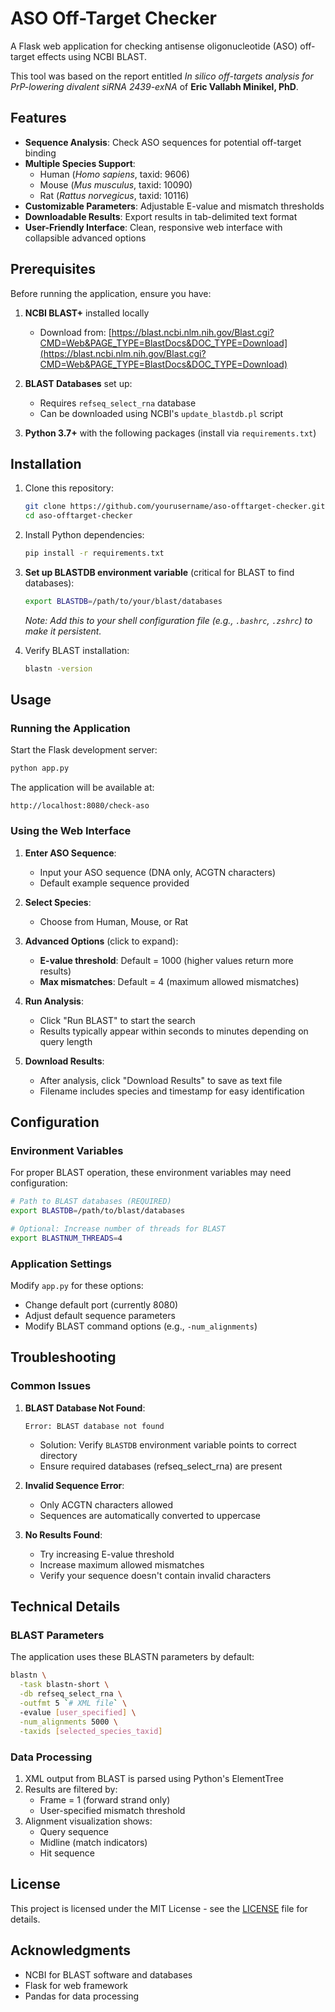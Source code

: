 # ASO Off-Target Checker

A Flask web application for checking antisense oligonucleotide (ASO) off-target effects using NCBI BLAST.

This tool was based on the report entitled *In silico off-targets analysis for PrP-lowering divalent siRNA 2439-exNA* of **Eric Vallabh Minikel, PhD**.

## Features

- **Sequence Analysis**: Check ASO sequences for potential off-target binding
- **Multiple Species Support**: 
  - Human (*Homo sapiens*, taxid: 9606)
  - Mouse (*Mus musculus*, taxid: 10090)
  - Rat (*Rattus norvegicus*, taxid: 10116)
- **Customizable Parameters**: Adjustable E-value and mismatch thresholds
- **Downloadable Results**: Export results in tab-delimited text format
- **User-Friendly Interface**: Clean, responsive web interface with collapsible advanced options

## Prerequisites

Before running the application, ensure you have:

1. **NCBI BLAST+** installed locally
   - Download from: [https://blast.ncbi.nlm.nih.gov/Blast.cgi?CMD=Web&PAGE_TYPE=BlastDocs&DOC_TYPE=Download](https://blast.ncbi.nlm.nih.gov/Blast.cgi?CMD=Web&PAGE_TYPE=BlastDocs&DOC_TYPE=Download)
   
2. **BLAST Databases** set up:
   - Requires `refseq_select_rna` database
   - Can be downloaded using NCBI's `update_blastdb.pl` script

3. **Python 3.7+** with the following packages (install via `requirements.txt`)

## Installation

1. Clone this repository:
   ```bash
   git clone https://github.com/yourusername/aso-offtarget-checker.git
   cd aso-offtarget-checker
   ```

2. Install Python dependencies:
   ```bash
   pip install -r requirements.txt
   ```

3. **Set up BLASTDB environment variable** (critical for BLAST to find databases):
   ```bash
   export BLASTDB=/path/to/your/blast/databases
   ```
   *Note: Add this to your shell configuration file (e.g., `.bashrc`, `.zshrc`) to make it persistent.*

4. Verify BLAST installation:
   ```bash
   blastn -version
   ```

## Usage

### Running the Application

Start the Flask development server:
```bash
python app.py
```

The application will be available at:
```
http://localhost:8080/check-aso
```

### Using the Web Interface

1. **Enter ASO Sequence**:
   - Input your ASO sequence (DNA only, ACGTN characters)
   - Default example sequence provided

2. **Select Species**:
   - Choose from Human, Mouse, or Rat

3. **Advanced Options** (click to expand):
   - **E-value threshold**: Default = 1000 (higher values return more results)
   - **Max mismatches**: Default = 4 (maximum allowed mismatches)

4. **Run Analysis**:
   - Click "Run BLAST" to start the search
   - Results typically appear within seconds to minutes depending on query length

5. **Download Results**:
   - After analysis, click "Download Results" to save as text file
   - Filename includes species and timestamp for easy identification

## Configuration

### Environment Variables

For proper BLAST operation, these environment variables may need configuration:

```bash
# Path to BLAST databases (REQUIRED)
export BLASTDB=/path/to/blast/databases

# Optional: Increase number of threads for BLAST
export BLASTNUM_THREADS=4
```

### Application Settings

Modify `app.py` for these options:

- Change default port (currently 8080)
- Adjust default sequence parameters
- Modify BLAST command options (e.g., `-num_alignments`)

## Troubleshooting

### Common Issues

1. **BLAST Database Not Found**:
   ```
   Error: BLAST database not found
   ```
   - Solution: Verify `BLASTDB` environment variable points to correct directory
   - Ensure required databases (refseq_select_rna) are present

2. **Invalid Sequence Error**:
   - Only ACGTN characters allowed
   - Sequences are automatically converted to uppercase

3. **No Results Found**:
   - Try increasing E-value threshold
   - Increase maximum allowed mismatches
   - Verify your sequence doesn't contain invalid characters

## Technical Details

### BLAST Parameters

The application uses these BLASTN parameters by default:
```bash
blastn \
  -task blastn-short \
  -db refseq_select_rna \
  -outfmt 5 `# XML file` \ 
  -evalue [user_specified] \
  -num_alignments 5000 \
  -taxids [selected_species_taxid]
```

### Data Processing

1. XML output from BLAST is parsed using Python's ElementTree
2. Results are filtered by:
   - Frame = 1 (forward strand only)
   - User-specified mismatch threshold
3. Alignment visualization shows:
   - Query sequence
   - Midline (match indicators)
   - Hit sequence

## License

This project is licensed under the MIT License - see the [LICENSE](LICENSE) file for details.

## Acknowledgments

- NCBI for BLAST software and databases
- Flask for web framework
- Pandas for data processing
